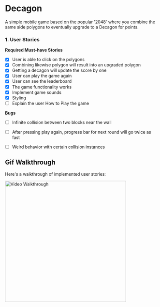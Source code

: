 # Decagon

A simple mobile game based on the popular '2048' where you combine the same side polygons to eventually 
upgrade to a Decagon for points.

### 1. User Stories

**Required Must-have Stories**

- [x] User is able to click on the polygons 
- [x] Combining likewise polygon will result into an upgraded polygon
- [x] Getting a decagon will update the score by one
- [x] User can play the game again
- [x] User can see the leaderboard
- [x] The game functionality works
- [x] Implement game sounds
- [x] Styling
- [ ] Explain the user How to Play the game

**Bugs**
- [ ] Infinite collision between two blocks near the wall 
- [ ] After pressing play again, progress bar for next round will go twice as fast
- [ ] Weird behavior with certain collision instances


## Gif Walkthrough

Here's a walkthrough of implemented user stories:

<img src='walkthrough.gif?raw=true' title='Video Walkthrough' width='400' alt='Video Walkthrough' />
